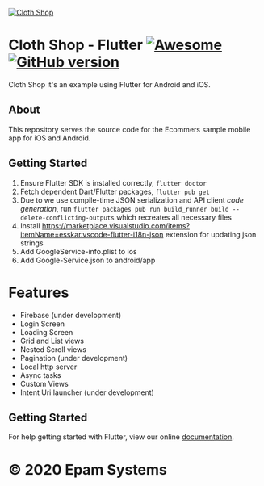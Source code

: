 [![Cloth Shop](https://github.com/epam-cross-platform-lab/flutter-ecommers-sample/blob/dev/design_sources/poster.jpg)](https://github.com/epam-cross-platform-lab/flutter-ecommers-sample)

# Cloth Shop - Flutter [![Awesome](https://cdn.rawgit.com/sindresorhus/awesome/d7305f38d29fed78fa85652e3a63e154dd8e8829/media/badge.svg)](https://github.com/epam-cross-platform-lab/flutter-ecommers-sample) [![GitHub version](https://d25lcipzij17d.cloudfront.net/badge.svg?id=gh&type=6&v=1.0&x2=0)](https://github.com/mkiisoft/FlutterMovieTrends)

Cloth Shop it's an example using Flutter for Android and iOS.

## About

This repository serves the source code for the Ecommers sample mobile app for iOS and Android.

## Getting Started

1. Ensure Flutter SDK is installed correctly, ``flutter doctor``
2. Fetch dependent Dart/Flutter packages, ``flutter pub get``
3. Due to we use compile-time JSON serialization and API client *code generation*, run ``flutter packages pub run build_runner build --delete-conflicting-outputs`` which recreates all necessary files
4. Install https://marketplace.visualstudio.com/items?itemName=esskar.vscode-flutter-i18n-json extension for updating json strings
5. Add GoogleService-info.plist to ios
6. Add Google-Service.json to android/app

# Features

* Firebase (under development)
* Login Screen
* Loading Screen
* Grid and List views
* Nested Scroll views
* Pagination (under development)
* Local http server
* Async tasks
* Custom Views
* Intent Uri launcher (under development)

## Getting Started

For help getting started with Flutter, view our online
[documentation](https://flutter.io/).

# © 2020 Epam Systems
